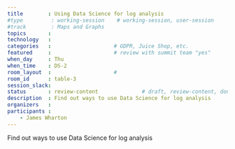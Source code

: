 ```yaml
---
title        : Using Data Science for log analysis
#type         : working-session    # working-session, user-session
#track        : Maps and Graphs
topics       :
technology   :
categories   :                    # GDPR, Juice Shop, etc.
featured     :                    # review with summit team "yes"
when_day     : Thu
when_time    : DS-2
room_layout  :                    #
room_id      : table-3
session_slack:
status       : review-content              # draft, review-content, done
description  : Find out ways to use Data Science for log analysis
organizers   :
participants :
    - James Wharton
---
```


Find out ways to use Data Science for log analysis

<!--(add intro)

## WHY

(...)

## What

(...)

## Outcomes

(...)

## References

(...)


## Previous
-->

